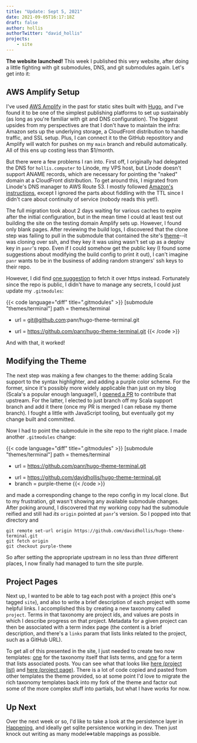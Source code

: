 ```yaml
---
title: "Update: Sept 5, 2021"
date: 2021-09-05T16:17:18Z
draft: false
author: hollis
authorTwitter: "david_hollis"
projects:
    - site
---
```


**The website launched!** This week I published this very website, after doing a little fighting with git submodules, DNS, and git submodules again. Let's get into it:


## AWS Amplify Setup

I've used [AWS Amplify][amplify] in the past for static sites built with [Hugo][hugo], and I've found it to be one of the simplest publishing platforms to set up sustainably (as long as you're familiar with git and DNS configuration). The biggest upsides from my perspectives are that I don't have to maintain the infra: Amazon sets up the underlying storage, a CloudFront distribution to handle traffic, and SSL setup. Plus, I can connect it to the GitHub repostitory and Amplify will watch for pushes on my `main` branch and rebuild automatically. All of this ens up costing less than $1/month.

But there were a few problems I ran into. First off, I originally had delegated the DNS for `hollis.computer` to Linode, my VPS host, but Linode doesn't support ANAME records, which are necessary for pointing the "naked" domain at a CloudFront distribution. To get around this, I migrated from Linode's DNS manager to AWS Route 53. I mostly followed [Amazon's instructions][migrate-route53], except I ignored the parts about fiddling with the TTL since I didn't care about continuity of service (nobody reads this yet!).

The full migration took about 2 days waiting for various caches to expire after the initial configuration, but in the mean time I could at least test out building the site on the testing domain Amplify sets up. However, I found only blank pages. After reviewing the build logs, I discovered that the clone step was failing to pull in the submodule that contained the site's [theme][theme-repo]--it was cloning over ssh, and they key it was using wasn't set up as a deploy key in `panr`'s repo. Even if I could somehow get the public key (I found some suggestions about modifying the build config to print it out), I can't imagine `panr` wants to be in the business of adding random strangers' ssh keys to their repo.

However, I did find [one suggestion][amplify-submodule-fix] to fetch it over https instead. Fortunately since the repo is public, I didn't have to manage any secrets, I could just update my `.gitmodules`:

{{< code language="diff" title=".gitmodules" >}}
[submodule "themes/terminal"]
	path = themes/terminal
-	url = git@github.com:panr/hugo-theme-terminal.git
+	url = https://github.com/panr/hugo-theme-terminal.git
{{< /code >}}

And with that, it worked!


## Modifying the Theme

The next step was making a few changes to the theme: adding Scala support to the syntax highlighter, and adding a purple color scheme. For the former, since it's possibly more widely applicable than just on my blog (Scala's a popular enough language!), I [opened a PR][scala-support-pr] to contribute that upstream. For the latter, I elected to just branch off my Scala support branch and add it there (once my PR is merged I can rebase my theme branch). I fought a little with JavaScript tooling, but eventually got my change built and committed.

Now I had to point the submodule in the site repo to the right place. I made another `.gitmodules` change:

{{< code language="diff" title=".gitmodules" >}}
[submodule "themes/terminal"]
	path = themes/terminal
-	url = https://github.com/panr/hugo-theme-terminal.git
+	url = https://github.com/davidhollis/hugo-theme-terminal.git
+	branch = purple-theme
{{< /code >}}

and made a corresponding change to the repo config in my local clone. But to my frustration, git wasn't showing any available submodule changes. After poking around, I discovered that my working copy had the submodule reified and still had _its_ `origin` pointed at `panr`'s version. So I popped into that directory and

```
git remote set-url origin https://github.com/davidhollis/hugo-theme-terminal.git
git fetch origin
git checkout purple-theme
```

So after setting the appropriate upstream in no less than _three_ different places, I now finally had managed to turn the site purple.


## Project Pages

Next up, I wanted to be able to tag each post with a project (this one's tagged `site`), and also to write a brief description of each project with some helpful links. I accomplished this by creating a new taxonomy called `project`. Terms in that taxonomy are project ids, and values are posts in which I describe progress on that project. Metadata for a given project can then be associated with a term index page (the content is a brief description, and there's a `links` param that lists links related to the project, such as a GitHub URL).

To get all of this presented in the site, I just needed to create two now templates: [one][tax-template] for the taxonomy itself that lists terms, and [one][term-template] for a term that lists associated posts. You can see what that looks like [here (project list)](/projects) and [here (project page)](/projects/site). There is a lot of code copied and pasted from other templates the theme provided, so at some point I'd love to migrate the rich taxonomy templates back into my fork of the theme and factor out some of the more complex stuff into partials, but what I have works for now.


## Up Next

Over the next week or so, I'd like to take a look at the persistence layer in [Happening](/projects/happening), and ideally get sqlite persistence working in dev. Then just knock out writing as many model<=>table mappings as possible.


[amplify]: https://aws.amazon.com/amplify/
[hugo]: https://gohugo.io/
[migrate-route53]: https://docs.aws.amazon.com/Route53/latest/DeveloperGuide/migrate-dns-domain-in-use.html
[theme-repo]: https://github.com/panr/hugo-theme-terminal
[amplify-submodule-fix]: https://stackoverflow.com/a/57323851
[scala-support-pr]: https://github.com/panr/hugo-theme-terminal/pull/273
[tax-template]: https://github.com/davidhollis/hollis.computer/blob/main/layouts/projects/terms.html
[term-template]: https://github.com/davidhollis/hollis.computer/blob/main/layouts/projects/list.html